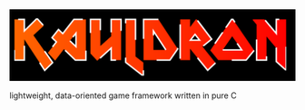 <img src="resources/banner.png" alt="kauldron logo">

lightweight, data-oriented game framework written in pure C
